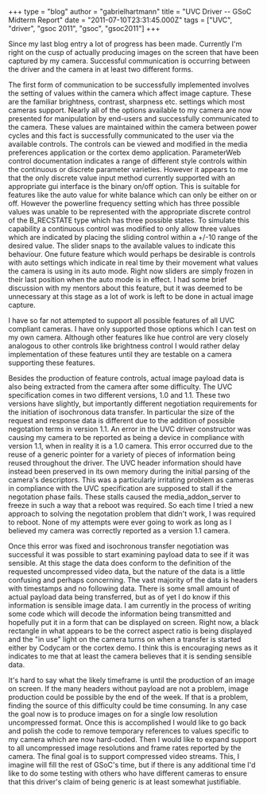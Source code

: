+++
type = "blog"
author = "gabrielhartmann"
title = "UVC Driver -- GSoC Midterm Report"
date = "2011-07-10T23:31:45.000Z"
tags = ["UVC", "driver", "gsoc 2011", "gsoc", "gsoc2011"]
+++

Since my last blog entry a lot of progress has been made.  Currently I'm right on the cusp of actually producing images on the screen that have been captured by my camera.  Successful communication is occurring between the driver and the camera in at least two different forms.

The first form of communication to be successfully implemented involves the setting of values within the camera which affect image capture.  These are the familiar brightness, contrast, sharpness etc. settings which most cameras support.  Nearly all of the options available to my camera are now presented for manipulation by end-users and successfully communicated to the camera.  These values are maintained within the camera between power cycles and this fact is successfully communicated to the user via the available controls.  The controls can be viewed and modified in the media preferences application or the cortex demo application.  ParameterWeb control documentation indicates a range of different style controls within the continuous or discrete parameter varieties.  However it appears to me that the only discrete value input method currently supported with an appropriate gui interface is the binary on/off option.  This is suitable for features like the auto value for white balance which can only be either on or off.  However the powerline frequency setting which has three possible values was unable to be represented with the appropriate discrete control of the B_RECSTATE type which has three possible states.  To simulate this capability a continuous control was modified to only allow three values which are indicated by placing the sliding control within a +/-10 range of the desired value.  The slider snaps to the available values to indicate this behaviour.  One future feature which would perhaps be desirable is controls with auto settings which indicate in real time by their movement what values the camera is using in its auto mode.  Right now sliders are simply frozen in their last position when the auto mode is in effect.  I had some brief discussion with my mentors about this feature, but it was deemed to be unnecessary at this stage as a lot of work is left to be done in actual image capture.
<!--more-->
I have so far not attempted to support all possible features of all UVC compliant cameras.  I have only supported those options which I can test on my own camera.  Although other features like hue control are very closely analogous to other controls like brightness control I would rather delay implementation of these features until they are testable on a camera supporting these features.

Besides the production of feature controls, actual image payload data is also being extracted from the camera after some difficulty.  The UVC specification comes in two different versions, 1.0 and 1.1.  These two versions have slightly, but importantly different negotiation requirements for the initiation of isochronous data transfer.  In particular the size of the request and response data is different due to the addition of possible negotation terms in version 1.1.  An error in the UVC driver constructor was causing my camera to be reported as being a device in compliance with version 1.1, when in reality it is a 1.0 camera.  This error occurred due to the reuse of a generic pointer for a variety of pieces of information being reused throughout the driver.  The UVC header information should have instead been preserved in its own memory during the initial parsing of the camera's descriptors.  This was a particularly irritating problem as cameras in compliance with the UVC specification are supposed to stall if the negotation phase fails.  These stalls caused the media_addon_server to freeze in such a way that a reboot was required.  So each time I tried a new approach to solving the negotation problem that didn't work, I was required to reboot.  None of my attempts were ever going to work as long as I believed my camera was correctly reported as a version 1.1 camera.

Once this error was fixed and isochronous transfer negotiation was successful it was possible to start examining payload data to see if it was sensible.  At this stage the data does conform to the definition of the requested uncompressed video data, but the nature of the data is a little confusing and perhaps concerning.  The vast majority of the data is headers with timestamps and no following data.  There is some small amount of actual payload data being transferred, but as of yet I do know if this information is sensible image data.  I am currently in the process of writing some code which will decode the information being transmitted and hopefully put it in a form that can be displayed on screen.  Right now, a black rectangle in what appears to be the correct aspect ratio is being displayed and the "in use" light on the camera turns on when a transfer is started either by Codycam or the cortex demo.  I think this is encouraging news as it indicates to me that at least the camera believes that it is sending sensible data.

It's hard to say what the likely timeframe is until the production of an image on screen.  If the many headers without payload are not a problem, image production could be possible by the end of the week.  If that is a problem, finding the source of this difficulty could be time consuming.  In any case the goal now is to produce images on for a single low resolution uncompressed format.  Once this is accomplished I would like to go back and polish the code to remove temporary references to values specific to my camera which are now hard-coded.  Then I would like to expand support to all uncompressed image resolutions and frame rates reported by the camera.  The final goal is to support compressed video streams.  This, I imagine will fill the rest of GSoC's time, but if there is any additional time I'd like to do some testing with others who have different cameras to ensure that this driver's claim of being generic is at least somewhat justifiable.
